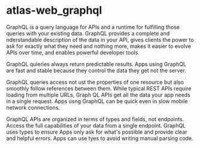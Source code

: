 # atlas-web_graphql

GraphQL is a query language for APIs and a runtime for fulfilling those queries with your existing data.  GraphQL provides a complete and nderstandable description of the data in your API, gives clients the power to ask for exactly what they need and nothing more, makes it easier to evolve APIs over time, and enables powerful developer tools.

GraphQL quieries always return predictable results.  Apps using GraphQL are fast and stable because they control the data they get not the server.

GraphQL queries access not ust the properties of one resource but also smoothly follow references between them.  While typical REST APIs require loading from multiple URLs, Graph QL APIs get all the data your app needs in a single request.  Apps usng GraphQL can be quick even in slow mobile network connections.

GraphQL APIs are organized in terms of types and fields, not endpoints.  Access the full capabilities of your data from a single endpoint.  GraphQL uses types to ensure Apps only ask for what's possible and provide clear and helpful errors.  Apps can use tyes to avoid writing manual parsing code.

